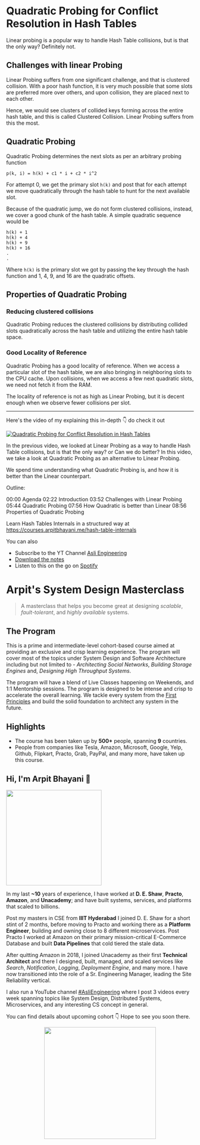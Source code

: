 Quadratic Probing for Conflict Resolution in Hash Tables
===


Linear probing is a popular way to handle Hash Table collisions, but is that the only way? Definitely not.

## Challenges with linear Probing

Linear Probing suffers from one significant challenge, and that is clustered collision. With a poor hash function, it is very much possible that some slots are preferred more over others, and upon collision, they are placed next to each other.

Hence, we would see clusters of collided keys forming across the entire hash table, and this is called Clustered Collision. Linear Probing suffers from this the most.

## Quadratic Probing

Quadratic Probing determines the next slots as per an arbitrary probing function

```
p(k, i) = h(k) + c1 * i + c2 * i^2
```

For attempt 0, we get the primary slot `h(k)` and post that for each attempt we move quadratically through the hash table to hunt for the next available slot.

Because of the quadratic jump, we do not form clustered collisions, instead, we cover a good chunk of the hash table. A simple quadratic sequence would be

```
h(k) + 1
h(k) + 4
h(k) + 9
h(k) + 16
.
.
```

Where `h(k)` is the primary slot we got by passing the key through the hash function and 1, 4, 9, and 16 are the quadratic offsets.

## Properties of Quadratic Probing

### Reducing clustered collisions

Quadratic Probing reduces the clustered collisions by distributing collided slots quadratically across the hash table and utilizing the entire hash table space.

### Good Locality of Reference

Quadratic Probing has a good locality of reference. When we access a particular slot of the hash table, we are also bringing in neighboring slots to the CPU cache. Upon collisions, when we access a few next quadratic slots, we need not fetch it from the RAM.

The locality of reference is not as high as Linear Probing, but it is decent enough when we observe fewer collisions per slot.
<hr />


<p>Here's the video of my explaining this in-depth 👇‍ do check it out</p>

[![Quadratic Probing for Conflict Resolution in Hash Tables](https://i.ytimg.com/vi/F-8pWiJv8ik/mqdefault.jpg)](https://www.youtube.com/watch?v=F-8pWiJv8ik)

In the previous video, we looked at Linear Probing as a way to handle Hash Table collisions, but is that the only way? or Can we do better? In this video, we take a look at Quadratic Probing as an alternative to Linear Probing.

We spend time understanding what Quadratic Probing is, and how it is better than the Linear counterpart.

Outline:

00:00 Agenda
02:22 Introduction
03:52 Challenges with Linear Probing
05:44 Quadratic Probing
07:56 How Quadratic is better than Linear
08:56 Properties of Quadratic Probing

Learn Hash Tables Internals in a structured way at https://courses.arpitbhayani.me/hash-table-internals

You can also
 - Subscribe to the YT Channel [Asli Engineering](https://youtube.com/c/ArpitBhayani)
 - [Download the notes](https://drive.google.com/file/d/1UAB8YOoRQwygQwILlpTTR7Wfgns_tHke/view?usp=sharing)
 - Listen to this on the go on [Spotify](https://open.spotify.com/show/7qMoamm2iZQrsPVm6IQLoD)

# Arpit's System Design Masterclass

> A masterclass that helps you become great at designing _scalable_, _fault-tolerant_, and _highly available_ systems.

## The Program

This is a prime and intermediate-level cohort-based course aimed at providing an exclusive and crisp learning experience. The program will cover most of the topics under System Design and Software Architecture including but not limited to - _Architecting Social Networks_, _Building Storage Engines_ and, _Designing High Throughput Systems_.

The program will have a blend of Live Classes happening on Weekends, and 1:1 Mentorship sessions. The program is designed to be intense and crisp to accelerate the overall learning. We tackle every system from the [First Principles](https://en.wikipedia.org/wiki/First_principle) and build the solid foundation to architect any system in the future.


## Highlights

 - The course has been taken up by __500+__ people, spanning __9__ countries.
 - People from companies like Tesla, Amazon, Microsoft, Google, Yelp, Github, Flipkart, Practo, Grab, PayPal, and many more, have taken up this course.


## Hi, I'm Arpit Bhayani 👋

<img width="256px" src="https://arpitbhayani.me/static/img/arpit.jpg" />

In my last **~10** years of experience, I have worked at **D. E. Shaw**, **Practo**, **Amazon**, and **Unacademy**; and have built systems, services, and platforms that scaled to billions.

Post my masters in CSE from **IIIT Hyderabad** I joined D. E. Shaw for a short stint of 2 months, before moving to Practo and working there as a **Platform Engineer**, building and owning close to 8 different microservices. Post Practo I worked at Amazon on their primary mission-critical E-Commerce Database and built **Data Pipelines** that cold tiered the stale data.

After quitting Amazon in 2018, I joined Unacademy as their first **Technical Architect** and there I designed, built, managed, and scaled services like _Search_, _Notification_, _Logging_, _Deployment Engine_, and many more. I have now transitioned into the role of a Sr. Engineering Manager, leading the Site Reliability vertical.

I also run a YouTube channel [#AsliEngineering](https://www.youtube.com/c/ArpitBhayani) where I post 3 videos every week spanning topics like System Design, Distributed Systems, Microservices, and any interesting CS concept in general.

You can find details about upcoming cohort 👇‍ Hope to see you soon there.

<center>
<a target="_blank" href="https://arpitbhayani.me/masterclass">
<img src="https://user-images.githubusercontent.com/4745789/137859181-d4499cf4-ce65-4466-8b88-a078ece0f081.PNG" width="300px" />
</a>
</center>